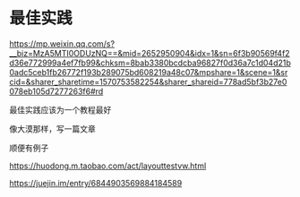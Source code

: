 # 最佳实践

https://mp.weixin.qq.com/s?__biz=MzA5MTI0ODUzNQ==&mid=2652950904&idx=1&sn=6f3b90569f4f2d36e772999a4ef7fb99&chksm=8bab3380bcdcba96827f0d36a7c1d04d21b0adc5ceb1fb26772f193b289075bd608219a48c07&mpshare=1&scene=1&srcid=&sharer_sharetime=1570753582254&sharer_shareid=778ad5bf3b27e0078eb105d7277263f6#rd





最佳实践应该为一个教程最好



像大漠那样，写一篇文章

顺便有例子

https://huodong.m.taobao.com/act/layouttestvw.html

https://juejin.im/entry/6844903569884184589